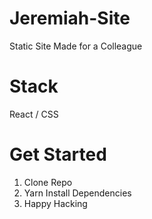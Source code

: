 # Jeremiah-Site
Static Site Made for a Colleague
# Stack
React / CSS

# Get Started
1. Clone Repo
2. Yarn Install Dependencies
3. Happy Hacking
